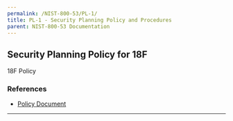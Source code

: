 ```yaml
---
permalink: /NIST-800-53/PL-1/
title: PL-1 - Security Planning Policy and Procedures
parent: NIST-800-53 Documentation
---
```


## Security Planning Policy for 18F
18F Policy
### References

* [Policy Document](https://drive.google.com/drive/u/1/folders/0B6fPl5s12igNfnhnZWJqQVluNUxybWo5WVQwaHUwN29qRmVaQlczN0tpVUZEa25WZFdsTjg)

--------
